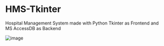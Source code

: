 # HMS-Tkinter
Hospital Management System made with Python Tkinter as Frontend and MS AccessDB as Backend

![image](https://github.com/I-Muhammad-Zain-I/HMS-Tkinter/assets/104026725/473034fd-3382-45cc-9954-ac741cc45a4b)

